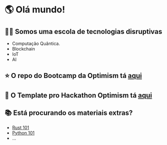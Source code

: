 # 🌎 Olá mundo!

## 🙋‍♀️ Somos uma escola de tecnologias disruptivas
- Computação Quântica.
- Blockchain
- IoT
- AI

## ⭐️ O repo do Bootcamp da Optimism tá [aqui](https://github.com/nrxschool/bootcamp-optimism)
## 👾 O Template pro Hackathon Optimism tá [aqui](https://github.com/nrxschool/template-op-hackathon) 

## 📚 Está procurando os materiais extras?
- [Rust 101](https://github.com/nrxschool/rust101)
- [Python 101](https://github.com/nrxschool/python101)
- ...

